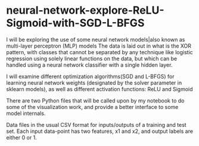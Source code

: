 # neural-network-explore-ReLU-Sigmoid-with-SGD-L-BFGS

I will be exploring the use of some neural network models|also known as multi-layer perceptron (MLP) models
The data is laid out in what is the XOR pattern, with classes that cannot be separated by any technique like logistic
regression using solely linear functions on the data, but which can be handled using a neural network classifier with 
a single hidden layer.

I will examine different optimization algorithms(SGD and L-BFGS) for learning neural network weights (designated by the solver 
parameter in sklearn models), as well as different activation functions: ReLU and Sigmoid

There are two Python files that will be called upon by my notebook to do some of the visualization work, 
and provide a better interface to some model internals.

Data files in the usual CSV format for inputs/outputs of a training and test set. Each input
data-point has two features, x1 and x2, and output labels are either 0 or 1.
